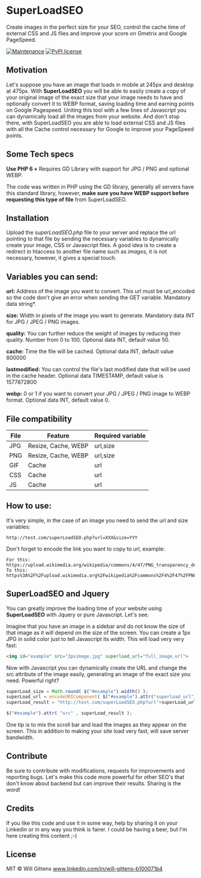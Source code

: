 # SuperLoadSEO
Create images in the perfect size for your SEO, control the cache time of external CSS and JS files and improve your score on Gmetrix and Google PageSpeed.

[![Maintenance](https://img.shields.io/badge/Maintained%3F-yes-green.svg)](https://GitHub.com/Naereen/StrapDown.js/graphs/commit-activity)
[![PyPI license](https://img.shields.io/pypi/l/ansicolortags.svg)](https://pypi.python.org/pypi/ansicolortags/)


## Motivation

Let's suppose you have an image that loads in mobile at 245px and desktop at 475px. With **SuperLoadSEO** you will be able to easily create a copy of your original image of the exact size that your image needs to have and optionally convert it to WEBP format, saving loading time and earning points on Google Pagespeed. Uniting this tool with a few lines of Javascript you can dynamically load all the images from your website. And don't stop there, with SuperLoadSEO you are able to load external CSS and JS files with all the Cache control necessary for Google to improve your PageSpeed points.

## Some Tech specs

**Use PHP 6 +**
Requires GD Library with support for JPG / PNG and optional WEBP.

The code was written in PHP using the GD library, generally all servers have this standard library, however, **make sure you have WEBP support before requesting this type of file** from SuperLoadSEO. 

## Installation

Upload the *superLoadSEO.php* file to your server and replace the url pointing to that file by sending the necessary variables to dynamically create your image, CSS or Javascript files. A good idea is to create a redirect in htaccess to another file name such as *images*, it is not necessary, however, it gives a special touch.

## Variables you can send:

**url:** Address of the image you want to convert. This url must be url_encoded so the code don't give an error when sending the GET variable. Mandatory data string*.

**size:** Width in pixels of the image you want to generate. Mandatory data INT for JPG / JPEG / PNG images. 

**quality:** You can further reduce the weight of images by reducing their quality. Number from 0 to 100. Optional data INT, default value 50.

**cache:** Time the file will be cached. Optional data INT, default value 800000

**lastmodified:** You can control the file's last modified date that will be used in the cache header. Optional data TIMESTAMP, default value is 1577872800

**webp:** 0 or 1 if you want to convert your JPG / JPEG / PNG image to WEBP format. Optional data INT, default value 0.

## File compatibility

|File|Feature|Required variable|
|----|-------|-----------------|
|JPG|Resize, Cache, WEBP|url,size|
|PNG|Resize, Cache, WEBP|url,size|
|GIF|Cache|url|
|CSS|Cache|url|
|JS|Cache|url|

## How to use:

It's very simple, in the case of an image you need to send the url and size variables:
```
http://test.com/superLoadSEO.php?url=XXX&size=YYY
```
Don't forget to encode the link you want to copy to url, example:
```
For this: https://upload.wikimedia.org/wikipedia/commons/4/47/PNG_transparency_demonstration_1.png
To this: https%3A%2F%2Fupload.wikimedia.org%2Fwikipedia%2Fcommons%2F4%2F47%2FPNG_transparency_demonstration_1.png
```
## SuperLoadSEO and Jquery

You can greatly improve the loading time of your website using **SuperLoadSEO** with Jquery or pure Javascript. Let's see:

Imagine that you have an image in a sidebar and do not know the size of that image as it will depend on the size of the screen. You can create a 1px JPG in solid color just to tell Javascript its width. This will load very very fast:

```html
<img id="example" src="2pximage.jpg" superload_url="full_image_url">
```
Now with Javascript you can dynamically create the URL and change the src attribute of the image easily, generating an image of the exact size you need. Powerful right?

```javascript
superLoad_size = Math.round( $("#example").width() );
superLoad_url = encodeURIComponent( $("#example").attr("superload_url") );
superLoad_result = "http://test.com/superLoadSEO.php?url"+superLoad_url+"&size="+superLoad_size;

$("#example").attr( "src" , superLoad_result );
```
One tip is to mix the scroll bar and load the images as they appear on the screen. This in addition to making your site load very fast, will save server bandwidth.

## Contribute

Be sure to contribute with modifications, requests for improvements and reporting bugs. Let's make this code more powerful for other SEO's that don't know about backend but can improve their results. Sharing is the word!

## Credits

If you like this code and use it in some way, help by sharing it on your Linkedin or in any way you think is fairer. I could be having a beer, but I'm here creating this content ;-)

## License

MIT © Will Gittens
www.linkedin.com/in/will-gittens-b100071b4



